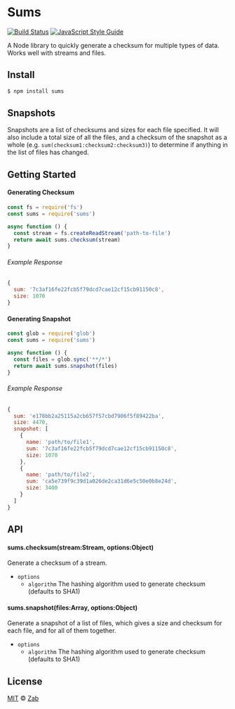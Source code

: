 # Sums

[![Build Status](https://travis-ci.org/zab/sums.svg?branch=master)](https://travis-ci.org/zab/sums)
[![JavaScript Style Guide](https://img.shields.io/badge/code%20style-standard-brightgreen.svg)](http://standardjs.com/)

A Node library to quickly generate a checksum for multiple types of data. Works well with streams and files.

## Install

```bash
$ npm install sums
```

## Snapshots

Snapshots are a list of checksums and sizes for each file specified. It will also include a total size of all the files, and a checksum of the snapshot as a whole (e.g. `sum(checksum1:checksum2:checksum3)`) to determine if anything in the list of files has changed.

## Getting Started

#### Generating Checksum

```javascript
const fs = require('fs')
const sums = require('sums')

async function () {
  const stream = fs.createReadStream('path-to-file')
  return await sums.checksum(stream)
}
```

###### Example Response

```javascript
{
  sum: '7c3af16fe22fcb5f79dcd7cae12cf15cb91150c8',
  size: 1070
}
```

#### Generating Snapshot

```javascript
const glob = require('glob')
const sums = require('sums')

async function () {
  const files = glob.sync('**/*')
  return await sums.snapshot(files)
}
```

###### Example Response

```javascript
{
  sum: 'e178bb2a25115a2cb657f57cbd7906f5f89422ba',
  size: 4470,
  snapshot: [
    {
      name: 'path/to/file1',
      sum: '7c3af16fe22fcb5f79dcd7cae12cf15cb91150c8',
      size: 1070
    },
    {
      name: 'path/to/file2',
      sum: 'ca5e739f9c39d1a026de2ca31d6e5c50e0b8e24d',
      size: 3400
    }
  ]
}
```

## API

#### sums.checksum(stream:Stream, options:Object)

Generate a checksum of a stream.

- `options`
  - `algorithm` The hashing algorithm used to generate checksum (defaults to SHA1)

#### sums.snapshot(files:Array, options:Object)

Generate a snapshot of a list of files, which gives a size and checksum for each file, and for all of them together.

- `options`
  - `algorithm` The hashing algorithm used to generate checksum (defaults to SHA1)

## License

[MIT](license) © [Zab](https://zab.io)
